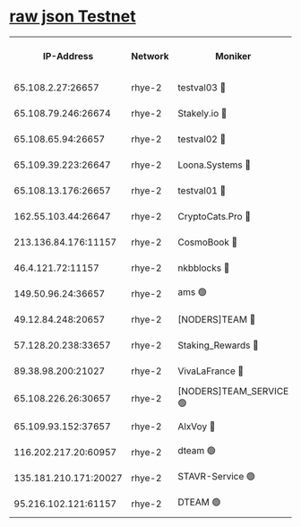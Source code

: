 
[raw json Testnet](https://rpc-check.quickt.stavr.tech/quickt/rpc-quickt-result.json)
=


<table><tr><th>IP-Address</th><th>Network</th><th>Moniker</th><th>Latest Block Height</th><th>Earliest Block Height</th><th>Catching Up</th><th>Tx Index</th><th>Voting Power</th><th>Scan Time</th></tr><tr><td>65.108.2.27:26657</td><td>rhye-2</td><td>testval03 🔴</td><td>928166</td><td>1</td><td>False</td><td>on</td><td>11002050</td><td>2024-02-22T12:23:03.848413232UTC</td></tr><tr><td>65.108.79.246:26674</td><td>rhye-2</td><td>Stakely.io 🔴</td><td>928167</td><td>1</td><td>False</td><td>on</td><td>10010</td><td>2024-02-22T12:23:06.281605429UTC</td></tr><tr><td>65.108.65.94:26657</td><td>rhye-2</td><td>testval02 🔴</td><td>928167</td><td>1</td><td>False</td><td>on</td><td>11002050</td><td>2024-02-22T12:23:09.092978354UTC</td></tr><tr><td>65.109.39.223:26647</td><td>rhye-2</td><td>Loona.Systems 🔴</td><td>928168</td><td>1</td><td>False</td><td>off</td><td>86949</td><td>2024-02-22T12:23:12.101518012UTC</td></tr><tr><td>65.108.13.176:26657</td><td>rhye-2</td><td>testval01 🔴</td><td>928168</td><td>1</td><td>False</td><td>on</td><td>13082010</td><td>2024-02-22T12:23:12.882186047UTC</td></tr><tr><td>162.55.103.44:26647</td><td>rhye-2</td><td>CryptoCats.Pro 🔴</td><td>928174</td><td>1</td><td>False</td><td>off</td><td>9999</td><td>2024-02-22T12:23:45.474236898UTC</td></tr><tr><td>213.136.84.176:11157</td><td>rhye-2</td><td>CosmoBook 🔴</td><td>928172</td><td>65301</td><td>False</td><td>off</td><td>1528057</td><td>2024-02-22T12:23:38.938385362UTC</td></tr><tr><td>46.4.121.72:11157</td><td>rhye-2</td><td>nkbblocks 🔴</td><td>928165</td><td>70101</td><td>False</td><td>off</td><td>81491</td><td>2024-02-22T12:22:56.466473901UTC</td></tr><tr><td>149.50.96.24:36657</td><td>rhye-2</td><td>ams 🟢</td><td>928171</td><td>133501</td><td>False</td><td>on</td><td>0</td><td>2024-02-22T12:23:28.294975518UTC</td></tr><tr><td>49.12.84.248:20657</td><td>rhye-2</td><td>[NODERS]TEAM 🔴</td><td>928170</td><td>146001</td><td>False</td><td>on</td><td>59690</td><td>2024-02-22T12:23:25.810264964UTC</td></tr><tr><td>57.128.20.238:33657</td><td>rhye-2</td><td>Staking_Rewards 🔴</td><td>928168</td><td>149101</td><td>False</td><td>on</td><td>9900</td><td>2024-02-22T12:23:11.743409933UTC</td></tr><tr><td>89.38.98.200:21027</td><td>rhye-2</td><td>VivaLaFrance 🔴</td><td>928165</td><td>220501</td><td>False</td><td>off</td><td>10000</td><td>2024-02-22T12:22:58.919276211UTC</td></tr><tr><td>65.108.226.26:30657</td><td>rhye-2</td><td>[NODERS]TEAM_SERVICE 🟢</td><td>928168</td><td>241501</td><td>False</td><td>on</td><td>0</td><td>2024-02-22T12:23:12.460101693UTC</td></tr><tr><td>65.109.93.152:37657</td><td>rhye-2</td><td>AlxVoy 🔴</td><td>928166</td><td>315173</td><td>False</td><td>on</td><td>143351</td><td>2024-02-22T12:23:01.330149668UTC</td></tr><tr><td>116.202.217.20:60957</td><td>rhye-2</td><td>dteam 🟢</td><td>928167</td><td>421794</td><td>False</td><td>on</td><td>0</td><td>2024-02-22T12:23:09.405406711UTC</td></tr><tr><td>135.181.210.171:20027</td><td>rhye-2</td><td>STAVR-Service 🟢</td><td>928169</td><td>925501</td><td>False</td><td>on</td><td>0</td><td>2024-02-22T12:23:23.513311256UTC</td></tr><tr><td>95.216.102.121:61157</td><td>rhye-2</td><td>DTEAM 🟢</td><td>928167</td><td>927501</td><td>False</td><td>on</td><td>0</td><td>2024-02-22T12:23:06.640969664UTC</td></tr></table>